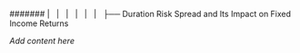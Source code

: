 ####### |   |   |   |   |   |   ├── Duration Risk Spread and Its Impact on Fixed Income Returns

*Add content here*